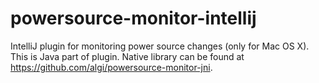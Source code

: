 powersource-monitor-intellij
============================

IntelliJ plugin for monitoring power source changes (only for Mac OS X). This is Java part of plugin. Native library can be found at https://github.com/algi/powersource-monitor-jni.

